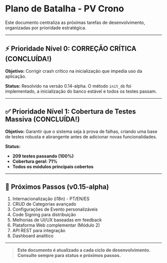# Plano de Batalha - PV Crono

Este documento centraliza as próximas tarefas de desenvolvimento, organizadas por prioridade estratégica.

---

## ⚡ Prioridade Nível 0: CORREÇÃO CRÍTICA (CONCLUÍDA!)

**Objetivo:** Corrigir crash crítico na inicialização que impedia uso da aplicação.

**Status:** Resolvido na versão 0.14-alpha. O método `init_db` foi implementado, a inicialização do banco estável e todos os testes passam.

---

## ✅ Prioridade Nível 1: Cobertura de Testes Massiva (CONCLUÍDA!)

**Objetivo:** Garantir que o sistema seja à prova de falhas, criando uma base de testes robusta e abrangente antes de adicionar novas funcionalidades.

**Status:**
- **209 testes passando (100%)**
- **Cobertura geral: 71%**
- **Todos os módulos principais cobertos**

---

## 🚧 Próximos Passos (v0.15-alpha)

1. Internacionalização (i18n) - PT/EN/ES
2. CRUD de Categorias avançado
3. Configurações de Evento personalizáveis
4. Code Signing para distribuição
5. Melhorias de UI/UX baseadas em feedback
6. Plataforma Web complementar (Módulo 2)
7. API REST para integração
8. Dashboard analítico

---

> **Este documento é atualizado a cada ciclo de desenvolvimento. Consulte sempre para status e próximos passos.**
